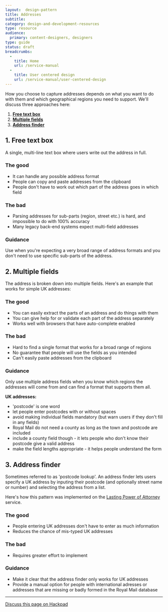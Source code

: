 ```yaml
---
layout:  design-pattern
title: Addresses
subtitle: 
category: design-and-development-resources
type: resource
audience:
  primary: content-designers, designers
type: guide
status: draft
breadcrumbs:
  -
    title: Home
    url: /service-manual
  -
    title: User centered design
    url: /service-manual/user-centered-design
---
```


How you choose to capture addresses depends on what you want to do with them and which geographical regions you need to support. We'll discuss three approaches here:

1. **[Free text box](#free-text-box)**
2. **[Multiple fields](#multiple-fields)**
3. **[Address finder](#address-finder)**

## 1. Free text box

A single, multi-line text box where users write out the address in full.

### The good

* It can handle any possible address format
* People can copy and paste addresses from the clipboard
* People don't have to work out which part of the address goes in which field

### The bad

* Parsing addresses for sub-parts (region, street etc.) is hard, and impossible to do with 100% accuracy
* Many legacy back-end systems expect multi-field addresses

### Guidance

Use when you're expecting a very broad range of address formats and you don't need to use specific sub-parts of the address.


## 2. Multiple fields

The address is broken down into multiple fields. Here's an example that works for simple UK addresses:


### The good

* You can easily extract the parts of an address and do things with them
* You can give help for or validate each part of the address separately
* Works well with browsers that have auto-complete enabled


### The bad

* Hard to find a single format that works for a broad range of regions
* No guarantee that people will use the fields as you intended
* Can't easily paste addresses from the clipboard

### Guidance

Only use multiple address fields when you know which regions the addresses will come from and can find a format that supports them all.

**UK addresses:**

* 'postcode' is one word
* let people enter postcodes with or without spaces
* avoid making individual fields mandatory (but warn users if they don't fill in any fields)
* Royal Mail do not need a county as long as the town and postcode are included
* include a county field though - it lets people who don't know their postcode give a valid address
* make the field lengths appropriate - it helps people understand the form


## 3. Address finder

Sometimes referred to as 'postcode lookup'. An address finder lets users specify a UK address by inputing their postcode (and optionally street name or number) and selecting the address from a list.

Here's how this pattern was implemented on the [Lasting Power of Attorney](https://lastingpowerofattorney.service.gov.uk/) service.

### The good

* People entering UK addresses don't have to enter as much information
* Reduces the chance of mis-typed UK addresses

### The bad

* Requires greater effort to implement

### Guidance

* Make it clear that the address finder only works for UK addresses
* Provide a manual option for people with international adresses or addresses that are missing or badly formed in the Royal Mail database


---

[Discuss this page on Hackpad](https://designpatterns.hackpad.com/Addresses-CgrMSGRAhRc)
